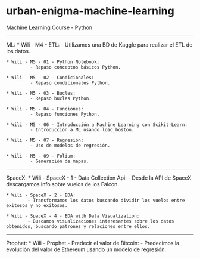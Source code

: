# urban-enigma-machine-learning
Machine Learning Course - Python
 
---
ML:
	* Wili - M4 - ETL:
			- Utilizamos una BD de Kaggle para realizar el ETL de los datos.
			
	* Wili - M5 - 01 - Python Notebook:
			 - Repaso conceptos básicos Python.
			
	* Wili - M5 - 02 - Condicionales:
			 - Repaso condicionales Python.
			
	* Wili - M5 - 03 - Bucles:
			 - Repaso bucles Python.
			
	* Wili - M5 - 04 - Funciones:
			 - Repaso funciones Python.
			
	* Wili - M5 - 06 - Introducción a Machine Learning con Scikit-Learn:
			 - Introducción a ML usando load_boston.
			
	* Wili - M5 - 07 - Regresión:
			 - Uso de modelos de regresión.
			
	* Wili - M5 - 09 - Folium:
			 - Generación de mapas.
			
---			
SpaceX:
	* Wili - SpaceX - 1 - Data Collection Api:
			- Desde la API de SpaceX descargamos info sobre vuelos de los Falcon.
			
	* Wili - SpaceX - 2 - EDA:
			- Transformamos los datos buscando dividir los vuelos entre exitosos y no exitosos.
			
	* Wili - SpaceX - 4 - EDA with Data Visualization:
			- Buscamos visualizaciones interesantes sobre los datos obtenidos, buscando patrones y relaciones entre ellos.
			

---			 
Prophet:
	* Wili - Prophet - Predecir el valor de Bitcoin:
			 - Predecimos la evolución del valor de Ethereum usando un modelo de regresión.
			
	 
	 		  
	
